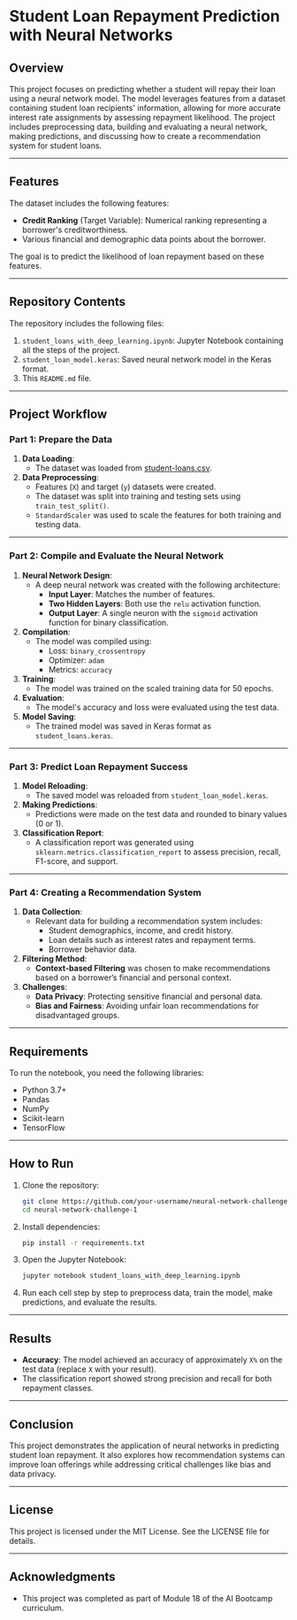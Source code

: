 
# Student Loan Repayment Prediction with Neural Networks

## Overview
This project focuses on predicting whether a student will repay their loan using a neural network model. The model leverages features from a dataset containing student loan recipients' information, allowing for more accurate interest rate assignments by assessing repayment likelihood. The project includes preprocessing data, building and evaluating a neural network, making predictions, and discussing how to create a recommendation system for student loans.

---

## Features
The dataset includes the following features:
- **Credit Ranking** (Target Variable): Numerical ranking representing a borrower's creditworthiness.
- Various financial and demographic data points about the borrower.

The goal is to predict the likelihood of loan repayment based on these features.

---

## Repository Contents
The repository includes the following files:
1. `student_loans_with_deep_learning.ipynb`: Jupyter Notebook containing all the steps of the project.
2. `student_loan_model.keras`: Saved neural network model in the Keras format.
3. This `README.md` file.

---

## Project Workflow

### Part 1: Prepare the Data
1. **Data Loading**:
   - The dataset was loaded from [student-loans.csv](https://static.bc-edx.com/ai/ail-v-1-0/m18/lms/datasets/student-loans.csv).
2. **Data Preprocessing**:
   - Features (`X`) and target (`y`) datasets were created.
   - The dataset was split into training and testing sets using `train_test_split()`.
   - `StandardScaler` was used to scale the features for both training and testing data.

---

### Part 2: Compile and Evaluate the Neural Network
1. **Neural Network Design**:
   - A deep neural network was created with the following architecture:
     - **Input Layer**: Matches the number of features.
     - **Two Hidden Layers**: Both use the `relu` activation function.
     - **Output Layer**: A single neuron with the `sigmoid` activation function for binary classification.
2. **Compilation**:
   - The model was compiled using:
     - Loss: `binary_crossentropy`
     - Optimizer: `adam`
     - Metrics: `accuracy`
3. **Training**:
   - The model was trained on the scaled training data for 50 epochs.
4. **Evaluation**:
   - The model's accuracy and loss were evaluated using the test data.
5. **Model Saving**:
   - The trained model was saved in Keras format as `student_loans.keras`.

---

### Part 3: Predict Loan Repayment Success
1. **Model Reloading**:
   - The saved model was reloaded from `student_loan_model.keras`.
2. **Making Predictions**:
   - Predictions were made on the test data and rounded to binary values (0 or 1).
3. **Classification Report**:
   - A classification report was generated using `sklearn.metrics.classification_report` to assess precision, recall, F1-score, and support.

---

### Part 4: Creating a Recommendation System
1. **Data Collection**:
   - Relevant data for building a recommendation system includes:
     - Student demographics, income, and credit history.
     - Loan details such as interest rates and repayment terms.
     - Borrower behavior data.
2. **Filtering Method**:
   - **Context-based Filtering** was chosen to make recommendations based on a borrower’s financial and personal context.
3. **Challenges**:
   - **Data Privacy**: Protecting sensitive financial and personal data.
   - **Bias and Fairness**: Avoiding unfair loan recommendations for disadvantaged groups.

---

## Requirements
To run the notebook, you need the following libraries:
- Python 3.7+
- Pandas
- NumPy
- Scikit-learn
- TensorFlow

---

## How to Run
1. Clone the repository:
   ```bash
   git clone https://github.com/your-username/neural-network-challenge-1.git
   cd neural-network-challenge-1
   ```
2. Install dependencies:
   ```bash
   pip install -r requirements.txt
   ```
3. Open the Jupyter Notebook:
   ```bash
   jupyter notebook student_loans_with_deep_learning.ipynb
   ```
4. Run each cell step by step to preprocess data, train the model, make predictions, and evaluate the results.

---

## Results
- **Accuracy**: The model achieved an accuracy of approximately `X%` on the test data (replace `X` with your result).
- The classification report showed strong precision and recall for both repayment classes.

---

## Conclusion
This project demonstrates the application of neural networks in predicting student loan repayment. It also explores how recommendation systems can improve loan offerings while addressing critical challenges like bias and data privacy.

---

## License
This project is licensed under the MIT License. See the LICENSE file for details.

---

## Acknowledgments
- This project was completed as part of Module 18 of the AI Bootcamp curriculum.

